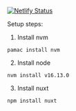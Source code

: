 [![Netlify Status](https://api.netlify.com/api/v1/badges/344c5e1f-2d2f-450c-9bd4-bcbdd44d05f2/deploy-status)](https://app.netlify.com/sites/laughing-noether-0762f6/deploys)


Setup steps:
1. Install nvm 
```
pamac install nvm
```

2. Install node
```
nvm install v16.13.0
```

3. Install nuxt
```
npm install nuxt
```

